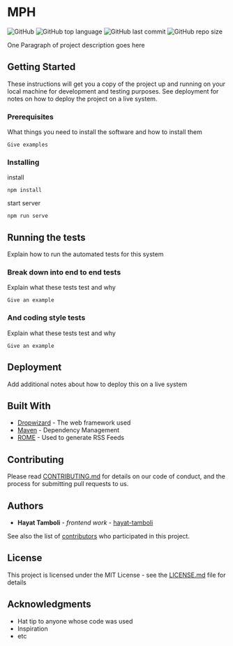 # MPH
![GitHub](https://img.shields.io/github/license/hayat-tamboli/mph)
![GitHub top language](https://img.shields.io/github/languages/top/hayat-tamboli/mph)
![GitHub last commit](https://img.shields.io/github/last-commit/hayat-tamboli/mph)
![GitHub repo size](https://img.shields.io/github/repo-size/hayat-tamboli/mph)

One Paragraph of project description goes here

## Getting Started

These instructions will get you a copy of the project up and running on your local machine for development and testing purposes. See deployment for notes on how to deploy the project on a live system.

### Prerequisites

What things you need to install the software and how to install them

```
Give examples
```

### Installing

install
```
npm install
```

start server
```
npm run serve
```

## Running the tests

Explain how to run the automated tests for this system

### Break down into end to end tests

Explain what these tests test and why

```
Give an example
```

### And coding style tests

Explain what these tests test and why

```
Give an example
```

## Deployment

Add additional notes about how to deploy this on a live system

## Built With

* [Dropwizard](http://www.dropwizard.io/1.0.2/docs/) - The web framework used
* [Maven](https://maven.apache.org/) - Dependency Management
* [ROME](https://rometools.github.io/rome/) - Used to generate RSS Feeds

## Contributing

Please read [CONTRIBUTING.md](https://github.com/hayat-tamboli/mph/tree/master/.github/CONTRIBUTING.md) for details on our code of conduct, and the process for submitting pull requests to us.

## Authors

* **Hayat Tamboli** - *frontend work* - [hayat-tamboli](https://github.com/hayat-tamboli)

See also the list of [contributors](https://github.com/hayat-tamboli/mph/contributors) who participated in this project.

## License

This project is licensed under the MIT License - see the [LICENSE.md](LICENSE) file for details

## Acknowledgments

* Hat tip to anyone whose code was used
* Inspiration
* etc
